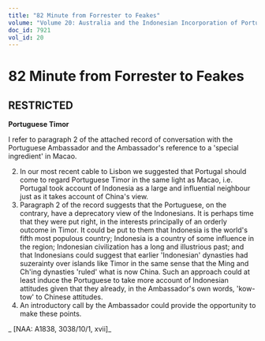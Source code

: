 ```yaml
---
title: "82 Minute from Forrester to Feakes"
volume: "Volume 20: Australia and the Indonesian Incorporation of Portuguese Timor, 1974-1976"
doc_id: 7921
vol_id: 20
---
```


# 82 Minute from Forrester to Feakes

## RESTRICTED

**Portuguese Timor**

I refer to paragraph 2 of the attached record of conversation with the Portuguese Ambassador and the Ambassador's reference to a 'special ingredient' in Macao.

  2. In our most recent cable to Lisbon we suggested that Portugal should come to regard Portuguese Timor in the same light as Macao, i.e. Portugal took account of Indonesia as a large and influential neighbour just as it takes account of China's view.
  3. Paragraph 2 of the record suggests that the Portuguese, on the contrary, have a deprecatory view of the Indonesians. It is perhaps time that they were put right, in the interests principally of an orderly outcome in Timor. It could be put to them that Indonesia is the world's fifth most populous country; Indonesia is a country of some influence in the region; Indonesian civilization has a long and illustrious past; and that Indonesians could suggest that earlier 'Indonesian' dynasties had suzerainty over islands like Timor in the same sense that the Ming and Ch'ing dynasties 'ruled' what is now China. Such an approach could at least induce the Portuguese to take more account of Indonesian attitudes given that they already, in the Ambassador's own words, 'kow-tow' to Chinese attitudes.
  4. An introductory call by the Ambassador could provide the opportunity to make these points.



_ [NAA: A1838, 3038/10/1, xvii]_
